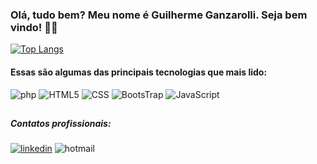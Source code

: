 ### Olá, tudo bem? Meu nome é Guilherme Ganzarolli. Seja bem vindo! 👋👾
[![Top Langs](https://github-readme-stats.vercel.app/api/top-langs/?username=GuilhermeGanzarolli&theme=tokyonight)](https://github.com/anuraghazra/github-readme-stats)


#### Essas são algumas das principais tecnologias que mais lido:
![php](https://img.shields.io/badge/PHP-777BB4?style=for-the-badge&logo=php&logoColor=white)
![HTML5](https://img.shields.io/badge/HTML5-E34F26?style=for-the-badge&logo=html5&logoColor=white)
![CSS](https://img.shields.io/badge/CSS3-1572B6?style=for-the-badge&logo=css3&logoColor=white)
![BootsTrap](https://img.shields.io/badge/Bootstrap-563D7C?style=for-the-badge&logo=bootstrap&logoColor=white)
![JavaScript](https://img.shields.io/badge/JavaScript-F7DF1E?style=for-the-badge&logo=javascript&logoColor=black)

##

##### Contatos profissionais:
[![linkedin](https://img.shields.io/badge/LinkedIn-0077B5?style=for-the-badge&logo=linkedin&logoColor=white)](https://www.linkedin.com/in/guilherme-ganzarolli-1856471b9/)
![hotmail](https://img.shields.io/badge/Microsoft_Outlook-0078D4?style=for-the-badge&logo=microsoft-outlook&logoColor=white)

